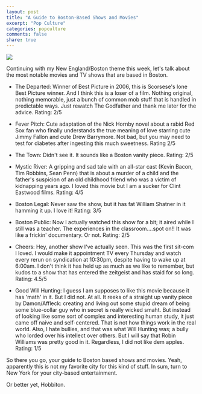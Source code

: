 ```yaml
---
layout: post
title: "A Guide to Boston-Based Shows and Movies"
excerpt: "Pop Culture"
categories: popculture
comments: false
share: true
---
```


![](https://static.independent.co.uk/s3fs-public/thumbnails/image/2014/08/12/08/robin-williams-7.jpg?quality=75&width=990&auto=webp&crop=982:726,smart)



Continuing with my New England/Boston theme this week, let's talk about the most notable movies and TV shows that are based in Boston. 

- The Departed: Winner of Best Picture in 2006, this is Scorsese's lone Best Picture winner. And I think this is a loser of a film. Nothing original, nothing memorable, just a bunch of common mob stuff that is handled in predictable ways. Just rewatch The Godfather and thank me later for the advice. Rating: 2/5


- Fever Pitch: Cute adaptation of the Nick Hornby novel about a rabid Red Sox fan who finally understands the true meaning of love starring cute Jimmy Fallon and cute Drew Barrymore. Not bad, but you may need to test for diabetes after ingesting this much sweetness. Rating 2/5


- The Town: Didn't see it. It sounds like a Boston vanity piece. Rating: 2/5

- Mystic River: A gripping and sad tale with an all-star cast (Kevin Bacon, Tim Robbins, Sean Penn) that is about a murder of a child and the father's suspicion of an old childhood friend who was a victim of kidnapping years ago. I loved this movie but I am a sucker for Clint Eastwood films. Rating: 4/5

- Boston Legal: Never saw the show, but it has fat William Shatner in it hamming it up. I love it! Rating: 3/5

- Boston Public: Now I actually watched this show for a bit; it aired while I still was a teacher. The experiences in the classroom....spot on!! It was like a frickin' documentary. Or not. Rating: 2/5


- Cheers: Hey, another show I've actually seen. This was the first sit-com I loved. I would make it appointment TV every Thursday and watch every rerun on syndication at 10:30pm, despite having to wake up at 6:00am. I don't think it has held up as much as we like to remember, but kudos to a show that has entered the zeitgeist and has staid for so long. Rating: 4.5/5


- Good Will Hunting: I guess I am supposes to like this movie because it has 'math' in it. But I did not. At all. It reeks of a straight up vanity piece by Damon/Affleck: creating and living out some stupid dream of being some blue-collar guy who in secret is really wicked smaht. But instead of looking like some sort of complex and interesting human study, it just came off naive and self-centered. That is not how things work in the real world. Also, I hate bullies, and that was what Will Hunting was; a bully who lorded over his intellect over others. But I will say that Robin Williams was pretty good in it. Regardless, I did not like dem apples. Rating: 1/5



So there you go, your guide to Boston based shows and movies. Yeah, apparently this is not my favorite city for this kind of stuff. In sum, turn to New York for your city-based entertainment. 

Or better yet, Hobbiton. 

